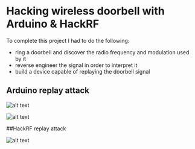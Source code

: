 # Hacking wireless doorbell with Arduino & HackRF

To complete this project I had to do the following:
- ring a doorbell and discover the radio frequency and modulation used by it
- reverse engineer the signal in order to interpret it
- build a device capable of replaying the doorbell signal 

## Arduino replay attack

![alt text](https://github.com/avukov02/Hacking-Wireless-Doorbell-With-Arduino-HackRF/blob/master/arduinoattack.png)


![alt text](http://url/to/img.png)

##HackRF replay attack

![alt text](http://url/to/img.png)


